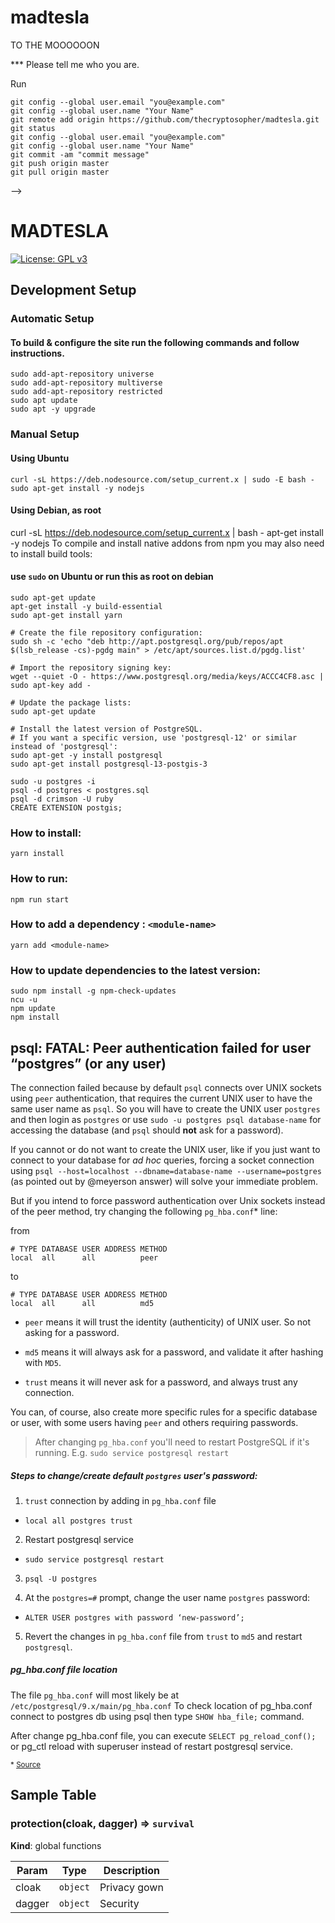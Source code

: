 # madtesla
TO THE MOOOOOON

*** Please tell me who you are.

Run
```
git config --global user.email "you@example.com"
git config --global user.name "Your Name"
git remote add origin https://github.com/thecryptosopher/madtesla.git
git status
git config --global user.email "you@example.com"
git config --global user.name "Your Name"
git commit -am "commit message"
git push origin master
git pull origin master
```
 -->
# MADTESLA
[![License: GPL v3](https://img.shields.io/badge/License-GPLv3-blue.svg)](LICENSE)
## Development Setup 
### Automatic Setup
#### To build & configure the site run the following commands and follow instructions.
```
sudo add-apt-repository universe
sudo add-apt-repository multiverse
sudo add-apt-repository restricted
sudo apt update
sudo apt -y upgrade
```
### Manual Setup
#### Using Ubuntu
```
curl -sL https://deb.nodesource.com/setup_current.x | sudo -E bash -
sudo apt-get install -y nodejs
```
#### Using Debian, as root
curl -sL https://deb.nodesource.com/setup_current.x | bash -
apt-get install -y nodejs
To compile and install native addons from npm you may also need to install build tools:

#### use `sudo` on Ubuntu or run this as root on debian
```
sudo apt-get update
apt-get install -y build-essential
sudo apt-get install yarn

# Create the file repository configuration:
sudo sh -c 'echo "deb http://apt.postgresql.org/pub/repos/apt $(lsb_release -cs)-pgdg main" > /etc/apt/sources.list.d/pgdg.list'

# Import the repository signing key:
wget --quiet -O - https://www.postgresql.org/media/keys/ACCC4CF8.asc | sudo apt-key add -

# Update the package lists:
sudo apt-get update

# Install the latest version of PostgreSQL.
# If you want a specific version, use 'postgresql-12' or similar instead of 'postgresql':
sudo apt-get -y install postgresql
sudo apt-get install postgresql-13-postgis-3

sudo -u postgres -i
psql -d postgres < postgres.sql
psql -d crimson -U ruby
CREATE EXTENSION postgis;

```
### How to install:
```
yarn install

```
### How to run:
```
npm run start

```
### How to add a dependency : `<module-name>`
```
yarn add <module-name>
```
### How to update dependencies to the latest version:
```
sudo npm install -g npm-check-updates
ncu -u
npm update
npm install
```

## psql: FATAL: Peer authentication failed for user “postgres” (or any user)

The connection failed because by default `psql` connects over UNIX sockets using `peer` authentication, that requires the current UNIX user to have the same user name as `psql`. So you will have to create the UNIX user `postgres` and then login as `postgres` or use `sudo -u postgres psql database-name` for accessing the database (and `psql` should **not** ask for a password).

If you cannot or do not want to create the UNIX user, like if you just want to connect to your database for *ad hoc* queries, forcing a socket connection using `psql --host=localhost --dbname=database-name --username=postgres` (as pointed out by @meyerson answer) will solve your immediate problem.

But if you intend to force password authentication over Unix sockets instead of the peer method, try changing the following `pg_hba.conf`* line:

from

    # TYPE DATABASE USER ADDRESS METHOD
    local  all      all          peer

to

    # TYPE DATABASE USER ADDRESS METHOD
    local  all      all          md5

- `peer` means it will trust the identity (authenticity) of UNIX user. So not asking for a password.

- `md5` means it will always ask for a password, and validate it after hashing with `MD5`.

- `trust` means it will never ask for a password, and always trust any connection.

You can, of course, also create more specific rules for a specific database or user, with some users having `peer` and others requiring passwords.

> After changing `pg_hba.conf` you'll need to restart PostgreSQL if it's running. E.g. `sudo service postgresql restart`



##### Steps to change/create default `postgres` user's password:

1. `trust` connection by adding in `pg_hba.conf` file

- `local all postgres trust`

2. Restart postgresql service

- `sudo service postgresql restart`

3. `psql -U postgres`

4. At the `postgres=#` prompt, change the user name `postgres` password:

- `ALTER USER postgres with password ‘new-password’;`

5. Revert the changes in `pg_hba.conf` file from `trust` to `md5` and restart `postgresql`.

##### pg_hba.conf file location

The file `pg_hba.conf` will most likely be at `/etc/postgresql/9.x/main/pg_hba.conf`
To check location of pg_hba.conf connect to postgres db using psql then type `SHOW hba_file;` command.

After change pg_hba.conf file, you can execute `SELECT pg_reload_conf();` or pg_ctl reload with superuser instead of restart postgresql service.

<sup>* [Source](http://stackoverflow.com/a/21889759/2945616) </sup>


## Sample Table
### protection(cloak, dagger) ⇒ <code>survival</code>

**Kind**: global functions

| Param | Type | Description |
| --- | --- | --- |
| cloak | <code>object</code> | Privacy gown |
| dagger | <code>object</code> | Security |

